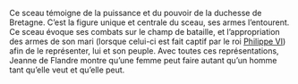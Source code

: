 Ce sceau témoigne de la puissance et du pouvoir de la duchesse de Bretagne. C’est la figure unique et centrale du sceau, ses armes l’entourent. Ce sceau évoque ses combats sur le champ de bataille, et l’appropriation des armes de son mari (lorsque celui-ci est fait captif par le roi [Philippe VI](#/Glossaire)) afin de le représenter, lui et son peuple. Avec toutes ces représentations, Jeanne de Flandre montre qu’une femme peut faire autant qu’un homme tant qu’elle veut et qu’elle peut.